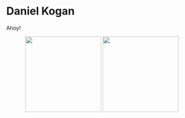 # Daniel Kogan

Ahoy!


<div align="center" class="float">
	<img height="200" src="https://github-readme-stats.vercel.app/api?username=daminals&count_private=true&show_icons=true&hide=contribs,prs">
	<img height="200" src="https://github-readme-stats.vercel.app/api/top-langs/?username=daminals&langs_count=7&hide=html&layout=compact)">
</div>
